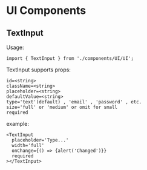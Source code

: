 # UI Components

## TextInput

Usage: 

`import { TextInput } from './components/UI/UI';`

TextInput supports props:

```
id=<string>
className=<string>
placeholder=<string>
defaultValue=<string>
type='text'(default) , 'email' , 'password' , etc.
size='full' or 'medium' or omit for small
required
```

example:

```
<TextInput
  placeholder='Type...'
  width='full'
  onChange={() => {alert('Changed')}}
  required
></TextInput>
```